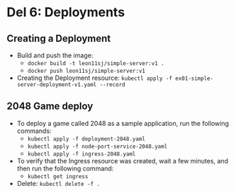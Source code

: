 # Del 6: Deployments

## Creating a Deployment
- Build and push the image:
    - `docker build -t leon11sj/simple-server:v1 .`
    - `docker push leon11sj/simple-server:v1`
- Creating the Deployment resource: `kubectl apply -f ex01-simple-server-deployment-v1.yaml --record`


## 2048 Game deploy
- To deploy a game called 2048 as a sample application, run the following commands:
    - `kubectl apply -f deployment-2048.yaml`
    - `kubectl apply -f node-port-service-2048.yaml`
    - `kubectl apply -f ingress-2048.yaml`
- To verify that the Ingress resource was created, wait a few minutes, and then run the following command:
    - `kubectl get ingress`
- Delete: `kubectl delete -f .`